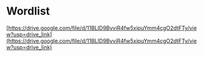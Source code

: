 # Wordlist
[https://drive.google.com/file/d/11BLID9BvviR4fw5xipuYmm4cgO2dtFTy/view?usp=drive_link](https://drive.google.com/file/d/11BLID9BvviR4fw5xipuYmm4cgO2dtFTy/view?usp=drive_link)
